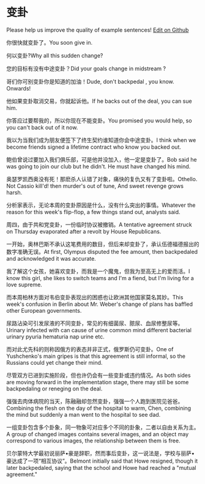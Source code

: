 # 变卦

Please help us improve the quality of example sentences! [Edit on Github](https://github.com/jiyushe/jiyu-example-sentence-source/blob/main/chinese/biangua.md)

<p><span class="chinese">你很快就变卦了。</span><span class="english">You soon give in.</span></p>

<p><span class="chinese">何以变卦?</span><span class="english">Why all this sudden change?</span></p>

<p><span class="chinese">您的目标有没有中途变卦？</span><span class="english">Did your goals change in midstream ?</span></p>

<p><span class="chinese">哥们你可别变卦你是知道的加油！</span><span class="english">Dude, don't backpedal , you know. Onwards!</span></p>

<p><span class="chinese">他如果变卦取消交易，你就起诉他。</span><span class="english">If he backs out of the deal, you can sue him.</span></p>

<p><span class="chinese">你答应过要帮我的，所以你现在不能变卦。</span><span class="english">You promised you would help, so you can't back out of it now.</span></p>

<p><span class="chinese">我以为当我们成为朋友便签下了终生契约谁知道你会中途变卦。</span><span class="english">I think when we become friends signed a lifetime contract who know you backed out.</span></p>

<p><span class="chinese">鲍伯曾说过要加入我们俱乐部，可是他并没加入，他一定是变卦了。</span><span class="english">Bob said he was going to join our club but he didn't. He must have changed his mind.</span></p>

<p><span class="chinese">奥瑟罗凯西奥没有死！那麽杀人认错了对象，痛快的复仇又有了变卦啦。</span><span class="english">Othello. Not Cassio kill'd! then murder's out of tune, And sweet revenge grows harsh.</span></p>

<p><span class="chinese">分析家表示，无论本周的变卦原因是什么，没有什么突出的事情。</span><span class="english">Whatever the reason for this week's flip-flop, a few things stand out, analysts said.</span></p>

<p><span class="chinese">周四，由于共和党变卦，一份临时协议被撤销。</span><span class="english">A tentative agreement struck on Thursday evaporated after a revolt by House Republicans.</span></p>

<p><span class="chinese">一开始，奥林巴斯不承认这笔费用的数目，但后来却变卦了，承认伍德福德报出的数字准确无误。</span><span class="english">At first, Olympus disputed the fee amount, then backpedaled and acknowledged it was accurate.</span></p>

<p><span class="chinese">我了解这个女孩，她喜欢变卦，而我是一个魔鬼，但我为至高无上的爱而活。</span><span class="english">I know this girl, she likes to switch teams and I'm a fiend, but I'm living for a love supreme.</span></p>

<p><span class="chinese">而本周柏林方面对韦伯变卦表现出的困惑也让欧洲其他国家莫名其妙。</span><span class="english">This week's confusion in Berlin about Mr. Weber's change of plans has baffled other European governments.</span></p>

<p><span class="chinese">尿路沾染可引发尿液的不同变卦，常见的有细菌尿、脓尿、血尿修整尿等。</span><span class="english">Urinary infected with can cause of urine common mind different bacterial urinary pyuria hematuria nap urine etc.</span></p>

<p><span class="chinese">而对此尤先科的则称因俄方的表态并非正式，俄罗斯仍可变卦。</span><span class="english">One of Yushchenko's main gripes is that this agreement is still informal, so the Russians could yet change their mind.</span></p>

<p><span class="chinese">尽管双方已进到实施阶段，但也许仍会有一些变卦或违约情况。</span><span class="english">As both sides are moving forward in the implementation stage, there may still be some backpedaling or reneging on the deal.</span></p>

<p><span class="chinese">强强去肉体病院的当天，陈融融却忽然变卦，强强一个人跑到医院见爸爸。</span><span class="english">Combining the flesh on the day of the hospital to warm, Chen, combining the mind but suddenly a man went to the hospital to see dad.</span></p>

<p><span class="chinese">一组变卦包含多个卦象，同一物象可对应多个不同的卦象，二者以自由关系为主。</span><span class="english">A group of changed images contains several images, and an object may correspond to various images, the relationship between them is free.</span></p>

<p><span class="chinese">贝尔蒙特大学最初说丽萨•豪是辞职，然而事后变卦，这一说法是，学校与丽萨•豪达成了一项“相互协议”。</span><span class="english">Belmont initially said that Howe resigned, though it later backpedaled, saying that the school and Howe had reached a "mutual agreement."</span></p>

